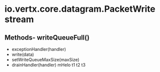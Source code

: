 # io.vertx.core.datagram.PacketWritestream
## Methods- writeQueueFull()
- exceptionHandler(handler)
- write(data)
- setWriteQueueMaxSize(maxSize)
- drainHandler(handler)
mHelo  t1
t2
t3
